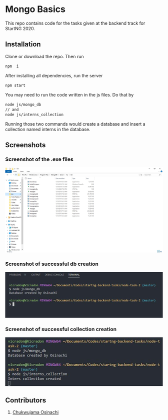 # Mongo Basics

This repo contains code for the tasks given at the backend track for StartNG 2020. 

## Installation
Clone or download the repo. Then run 
```shell
npm  i
```
After installing all dependencies, run the server
```shell
npm start
```
You may need to run the code written in the js files.  Do that by
```shell
node js/mongo_db
// and
node js/interns_collection
```
Running those two commands would create a database and insert a collection named interns in the database.

## Screenshots

### Screenshot of the .exe files
![mongo and mongod](/images/mongo-and-mongod.jpg)

### Screenshot of successful db creation
![DB created successfully](/images/db-created-successfully.jpg)

### Screenshot of successful collection creation
![Collection created successfully](/images/collection-created-successfully.jpg)


## Contributors
1. [Chukwujama Osinachi](https://github.com/vicradon)
